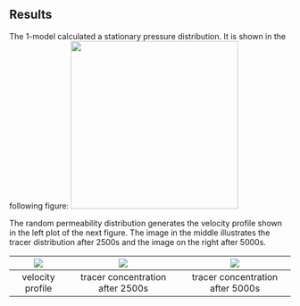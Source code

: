 ## Results

The 1-model calculated a stationary pressure distribution. It is shown in the following figure:
 <img src="img/pressure.png" width="300">


The random permeability distribution generates the velocity profile shown in the left plot of the next figure. The image in the middle illustrates the tracer distribution after 2500s and the image on the right after 5000s.

| ![](img/VelocityProfile.png)| ![](img/Tracer_2500.png) | ![](img/Tracer_5000.png)|
|:---:|:---:|:---:|
| velocity profile| tracer concentration after 2500s | tracer concentration after 5000s |
